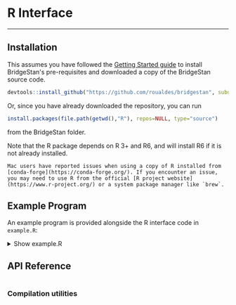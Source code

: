 # R Interface

---

## Installation

This assumes you have followed the [Getting Started guide](../getting-started.rst)
to install BridgeStan's pre-requisites and downloaded a copy of the BridgeStan source code.


```R
devtools::install_github("https://github.com/roualdes/bridgestan", subdir="R")
```

Or, since you have already downloaded the repository, you can run

```R
install.packages(file.path(getwd(),"R"), repos=NULL, type="source")
```
from the BridgeStan folder.

Note that the R package depends on R 3+ and R6, and will install R6 if it is not
already installed.

```{note}
Mac users have reported issues when using a copy of R installed from [conda-forge](https://conda-forge.org/). If you encounter an issue, you may need to use R from the official [R project website](https://www.r-project.org/) or a system package manager like `brew`.
```

## Example Program

An example program is provided alongside the R interface code in `example.R`:

<details>
<summary><a>Show example.R</a></summary>

```{literalinclude} ../../R/example.R
:language: R
```

</details>

## API Reference


```{include} ./_r/StanModel.md
```

### Compilation utilities

```{include} ./_r/compile_model.md
```

```{include} ./_r/set_bridgestan_path.md
```
